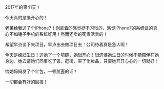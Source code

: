 2017年的第41天！

今天真的是挺开心的！

老弟给我送了个iPhone7！刚拿着的感觉挺不习惯的，感觉iPhone7的系统做的真心不如锤子手机的系统好用！然而还卖的死贵活贵的！

希望早点谈下来项目，早点出去做项目去！公司待着真是急人啊！

今天是媳妇生日！送她了一个项链，她很开心！很遗憾她生日的时候不能陪伴在她身边，她去请她们同事吃了饭，逛街，买了化妆品，只要她开开心心的一切就好！

给她妈妈发了个红包，一顿腻歪的话！

一切都会有好的回报！

